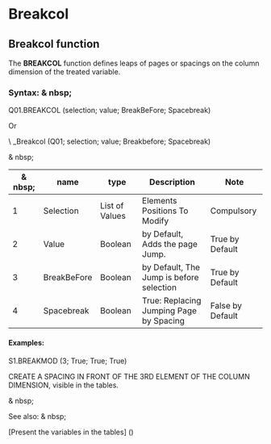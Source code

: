 # Breakcol

## Breakcol function

The **BREAKCOL** function defines leaps of pages or spacings on the column dimension of the treated variable.

### Syntax: & nbsp;

Q01.BREAKCOL (selection; value; BreakBeFore; Spacebreak)

Or

\ _Breakcol (Q01; selection; value; Breakbefore; Spacebreak)

& nbsp;

| & nbsp; | **name** | **type** | **Description** | **Note** |
| --- | --- | --- | --- | --- |
| &#49; | Selection | List of Values ​​| Elements Positions To Modify | Compulsory |
| &#50; | Value | Boolean | by Default, Adds the page Jump. | True by Default |
| &#51; | BreakBeFore | Boolean | by Default, The Jump is before selection | True by Default |
| &#52; | Spacebreak | Boolean | True: Replacing Jumping Page by Spacing | False by Default |


#### Examples:

S1.BREAKMOD (3; True; True; True)

CREATE A SPACING IN FRONT OF THE 3RD ELEMENT OF THE COLUMN DIMENSION, visible in the tables.

& nbsp;

See also: & nbsp;

[Present the variables in the tables] (<pretenderlesvariableables whilestAb1.md>)